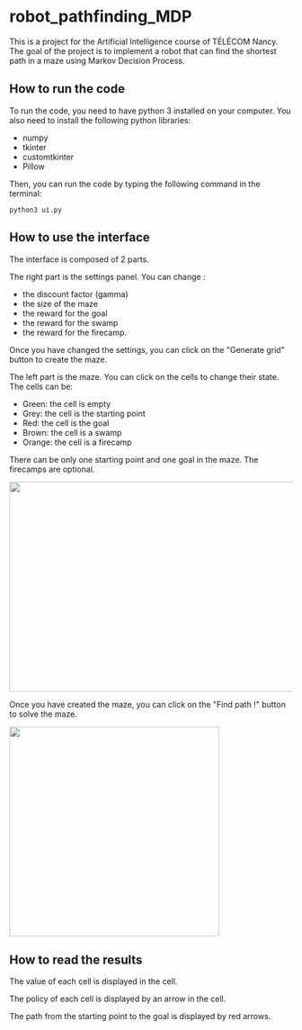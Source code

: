# robot_pathfinding_MDP
This is a project for the Artificial Intelligence course of TÉLÉCOM Nancy. The goal of the project is to implement a robot that can find the shortest path in a maze using Markov Decision Process.

## How to run the code
To run the code, you need to have python 3 installed on your computer.
You also need to install the following python libraries:
  - numpy
  - tkinter
  - customtkinter
  - Pillow

Then, you can run the code by typing the following command in the terminal:
```
python3 ui.py
```

## How to use the interface
The interface is composed of 2 parts.

The right part is the settings panel. You can change :
  - the discount factor (gamma)
  - the size of the maze
  - the reward for the goal
  - the reward for the swamp 
  - the reward for the firecamp.

Once you have changed the settings, you can click on the "Generate grid" button to create the maze.

The left part is the maze. You can click on the cells to change their state. The cells can be:
  - Green: the cell is empty
  - Grey: the cell is the starting point
  - Red: the cell is the goal 
  - Brown: the cell is a swamp
  - Orange: the cell is a firecamp

There can be only one starting point and one goal in the maze. The firecamps are optional.

<img src="https://user-images.githubusercontent.com/96493391/231776493-1a777549-cad7-4373-a10d-dfe1b9214a3b.png" width="638" height="373">


Once you have created the maze, you can click on the "Find path !" button to solve the maze.

<img src="https://user-images.githubusercontent.com/96493391/231776547-ef2da3f1-af47-4f8e-899a-8f632352ecc8.png" width="373" height="373">

## How to read the results

The value of each cell is displayed in the cell. 

The policy of each cell is displayed by an arrow in the cell. 

The path from the starting point to the goal is displayed by red arrows.
